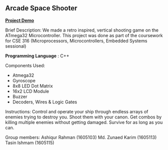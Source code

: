 
## Arcade Space Shooter

[**Project Demo**](https://www.youtube.com/watch?v=YU9GtbXCtSc)

Brief Description: 
We made a retro inspired, vertical shooting game on the ATmega32 Microcontroller. This project was done as part of the coursework for CSE 316 (Microprocessors, Microcontrollers, Embedded Systems sessional) 

**Programming Language** : C++

Components Used: 
- Atmega32
- Gyroscope
- 8x8 LED Dot Matrix
- 16x2 LCD Module
- Buzzer
- Decoders, Wires & Logic Gates

Instructions: 
Control and operate your ship through endless arrays of enemies trying to destroy you. Shoot them with your canon. Get combos by killing multiple enemies without getting damaged.
Survive for as long as you can.

Group members:
Ashiqur Rahman (1605103)
Md. Zunaed Karim (1605113)
Tasin Ishmam (1605115)
